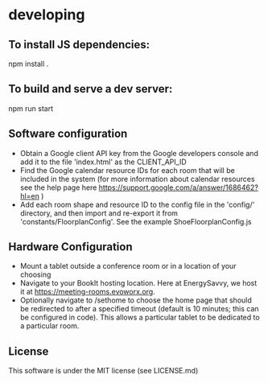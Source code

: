 # developing

## To install JS dependencies:

npm install .

## To build and serve a dev server:

npm run start

## Software configuration
* Obtain a Google client API key from the Google developers console and add it to the file 'index.html' as the CLIENT_API_ID
* Find the Google calendar resource IDs for each room that will be included in the system (for more information about calendar resources see the help page here https://support.google.com/a/answer/1686462?hl=en )
* Add each room shape and resource ID to the config file in the 'config/' directory, and then import and re-export it from 'constants/FloorplanConfig'. See the example ShoeFloorplanConfig.js

## Hardware Configuration
* Mount a tablet outside a conference room or in a location of your choosing
* Navigate to your BookIt hosting location. Here at EnergySavvy, we host it at https://meeting-rooms.evoworx.org.
* Optionally navigate to /sethome to choose the home page that should be redirected to after a specified timeout (default is 10 minutes; this can be configured in code). This allows a particular tablet to be dedicated to a particular room.

## License
This software is under the MIT license (see LICENSE.md)
